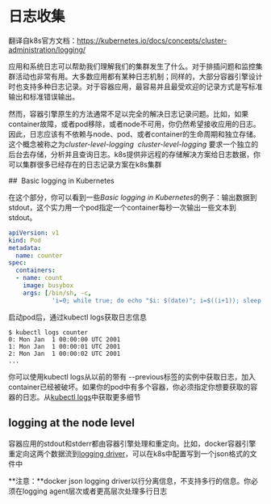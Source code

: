 # 日志收集

翻译自k8s官方文档：https://kubernetes.io/docs/concepts/cluster-administration/logging/

应用和系统日志可以帮助我们理解我们的集群发生了什么。对于排插问题和监控集群活动也非常有用。大多数应用都有某种日志机制；同样的，大部分容器引擎设计时也支持多种日志记录。对于容器应用，最容易并且最受欢迎的记录方式是写标准输出和标准错误输出。

然而，容器引擎原生的方法通常不足以完全的解决日志记录问题。比如，如果container故障，或者pod移除，或者node不可用，你仍然希望接收应用的日志。因此，日志应该有不依赖与node、pod、或者container的生命周期和独立存储。这个概念被称之为*cluster-level-logging*  *cluster-level-logging* 要求一个独立的后台去存储，分析并且查询日志。k8s提供非远程的存储解决方案给日志数据，你可以集群很多已经存在的日志记录方案在k8s集群

## 	Basic logging in Kubernetes

在这个部分，你可以看到一些*Basic logging in Kubernetes*的例子：输出数据到stdout，这个实力用一个pod指定一个container每秒一次输出一些文本到stdout。

```yaml
apiVersion: v1
kind: Pod
metadata:
  name: counter
spec:
  containers:
  - name: count
    image: busybox
    args: [/bin/sh, -c,
            'i=0; while true; do echo "$i: $(date)"; i=$((i+1)); sleep 1; done']

```

启动pod后，通过kubectl logs获取日志信息

```shell
$ kubectl logs counter
0: Mon Jan  1 00:00:00 UTC 2001
1: Mon Jan  1 00:00:01 UTC 2001
2: Mon Jan  1 00:00:02 UTC 2001
...
```

你可以使用kubectl logs从以前的带有 --previous标签的实例中获取日志，加入container已经被破坏。如果你的pod中有多个容器，你必须指定你想要获取的容器的日志。从[kubectl logs](https://kubernetes.io/docs/reference/generated/kubectl/kubectl-commands#logs)中获取更多细节

## logging at the node level

容器应用的stdout和stderr都由容器引擎处理和重定向。比如，docker容器引擎重定向这两个数据流到[logging driver](https://docs.docker.com/engine/admin/logging/overview)，可以在k8s中配置写到一个json格式的文件中

**注意：**docker json logging driver以行分离信息，不支持多行的信息。你必须在logging agent层次或者更高层次处理多行日志

